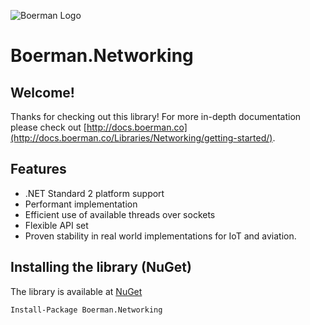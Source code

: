 ![Boerman Logo](https://avatars2.githubusercontent.com/u/25320889?s=200&v=4)

# Boerman.Networking

## Welcome!
Thanks for checking out this library! For more in-depth documentation please check out [http://docs.boerman.co](http://docs.boerman.co/Libraries/Networking/getting-started/).

## Features
- .NET Standard 2 platform support
- Performant implementation
- Efficient use of available threads over sockets
- Flexible API set
- Proven stability in real world implementations for IoT and aviation.

## Installing the library (NuGet)
The library is available at [NuGet](https://www.nuget.org/packages/Boerman.Networking/)

    Install-Package Boerman.Networking
